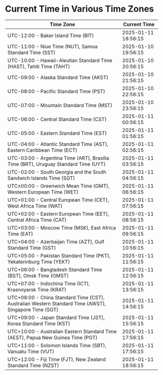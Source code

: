 # Current Time in Various Time Zones

| Time Zone | Current Time |
|-----------|--------------|
| UTC-12:00 - Baker Island Time (BIT) | 2025-01-11 18:56:15 |
| UTC-11:00 - Niue Time (NUT), Samoa Standard Time (SST) | 2025-01-10 19:56:15 |
| UTC-10:00 - Hawaii-Aleutian Standard Time (HAST), Tahiti Time (TAHT) | 2025-01-10 20:56:15 |
| UTC-09:00 - Alaska Standard Time (AKST) | 2025-01-10 21:56:15 |
| UTC-08:00 - Pacific Standard Time (PST) | 2025-01-10 22:56:15 |
| UTC-07:00 - Mountain Standard Time (MST) | 2025-01-10 23:56:15 |
| UTC-06:00 - Central Standard Time (CST) | 2025-01-11 00:56:15 |
| UTC-05:00 - Eastern Standard Time (EST) | 2025-01-11 01:56:15 |
| UTC-04:00 - Atlantic Standard Time (AST), Eastern Caribbean Time (ECT) | 2025-01-11 02:56:15 |
| UTC-03:00 - Argentina Time (ART), Brasília Time (BRT), Uruguay Standard Time (UYT) | 2025-01-11 03:56:15 |
| UTC-02:00 - South Georgia and the South Sandwich Islands Time (SGT) | 2025-01-11 04:56:15 |
| UTC±00:00 - Greenwich Mean Time (GMT), Western European Time (WET) | 2025-01-11 06:56:15 |
| UTC+01:00 - Central European Time (CET), West Africa Time (WAT) | 2025-01-11 07:56:15 |
| UTC+02:00 - Eastern European Time (EET), Central Africa Time (CAT) | 2025-01-11 08:56:15 |
| UTC+03:00 - Moscow Time (MSK), East Africa Time (EAT) | 2025-01-11 09:56:15 |
| UTC+04:00 - Azerbaijan Time (AZT), Gulf Standard Time (GST) | 2025-01-11 10:56:15 |
| UTC+05:00 - Pakistan Standard Time (PKT), Yekaterinburg Time (YEKT) | 2025-01-11 11:56:15 |
| UTC+06:00 - Bangladesh Standard Time (BST), Omsk Time (OMST) | 2025-01-11 12:56:15 |
| UTC+07:00 - Indochina Time (ICT), Krasnoyarsk Time (KRAT) | 2025-01-11 13:56:15 |
| UTC+08:00 - China Standard Time (CST), Australian Western Standard Time (AWST), Singapore Time (SGT) | 2025-01-11 14:56:15 |
| UTC+09:00 - Japan Standard Time (JST), Korea Standard Time (KST) | 2025-01-11 15:56:15 |
| UTC+10:00 - Australian Eastern Standard Time (AEST), Papua New Guinea Time (PGT) | 2025-01-11 17:56:15 |
| UTC+11:00 - Solomon Islands Time (SBT), Vanuatu Time (VUT) | 2025-01-11 17:56:15 |
| UTC+12:00 - Fiji Time (FJT), New Zealand Standard Time (NZST) | 2025-01-11 18:56:15 |
